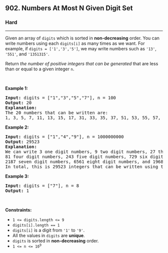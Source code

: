 <h2>902. Numbers At Most N Given Digit Set</h2><h3>Hard</h3><hr><div style="user-select: auto;"><p style="user-select: auto;">Given an array of <code style="user-select: auto;">digits</code> which is sorted in <strong style="user-select: auto;">non-decreasing</strong> order. You can write numbers using each <code style="user-select: auto;">digits[i]</code> as many times as we want. For example, if <code style="user-select: auto;">digits = ['1','3','5']</code>, we may write numbers such as <code style="user-select: auto;">'13'</code>, <code style="user-select: auto;">'551'</code>, and <code style="user-select: auto;">'1351315'</code>.</p>

<p style="user-select: auto;">Return <em style="user-select: auto;">the number of positive integers that can be generated </em>that are less than or equal to a given integer <code style="user-select: auto;">n</code>.</p>

<p style="user-select: auto;">&nbsp;</p>
<p style="user-select: auto;"><strong style="user-select: auto;">Example 1:</strong></p>

<pre style="user-select: auto;"><strong style="user-select: auto;">Input:</strong> digits = ["1","3","5","7"], n = 100
<strong style="user-select: auto;">Output:</strong> 20
<strong style="user-select: auto;">Explanation: </strong>
The 20 numbers that can be written are:
1, 3, 5, 7, 11, 13, 15, 17, 31, 33, 35, 37, 51, 53, 55, 57, 71, 73, 75, 77.
</pre>

<p style="user-select: auto;"><strong style="user-select: auto;">Example 2:</strong></p>

<pre style="user-select: auto;"><strong style="user-select: auto;">Input:</strong> digits = ["1","4","9"], n = 1000000000
<strong style="user-select: auto;">Output:</strong> 29523
<strong style="user-select: auto;">Explanation: </strong>
We can write 3 one digit numbers, 9 two digit numbers, 27 three digit numbers,
81 four digit numbers, 243 five digit numbers, 729 six digit numbers,
2187 seven digit numbers, 6561 eight digit numbers, and 19683 nine digit numbers.
In total, this is 29523 integers that can be written using the digits array.
</pre>

<p style="user-select: auto;"><strong style="user-select: auto;">Example 3:</strong></p>

<pre style="user-select: auto;"><strong style="user-select: auto;">Input:</strong> digits = ["7"], n = 8
<strong style="user-select: auto;">Output:</strong> 1
</pre>

<p style="user-select: auto;">&nbsp;</p>
<p style="user-select: auto;"><strong style="user-select: auto;">Constraints:</strong></p>

<ul style="user-select: auto;">
	<li style="user-select: auto;"><code style="user-select: auto;">1 &lt;= digits.length &lt;= 9</code></li>
	<li style="user-select: auto;"><code style="user-select: auto;">digits[i].length == 1</code></li>
	<li style="user-select: auto;"><code style="user-select: auto;">digits[i]</code> is a digit from&nbsp;<code style="user-select: auto;">'1'</code>&nbsp;to <code style="user-select: auto;">'9'</code>.</li>
	<li style="user-select: auto;">All the values in&nbsp;<code style="user-select: auto;">digits</code> are <strong style="user-select: auto;">unique</strong>.</li>
	<li style="user-select: auto;"><code style="user-select: auto;">digits</code> is sorted in&nbsp;<strong style="user-select: auto;">non-decreasing</strong> order.</li>
	<li style="user-select: auto;"><code style="user-select: auto;">1 &lt;= n &lt;= 10<sup style="user-select: auto;">9</sup></code></li>
</ul>
</div>